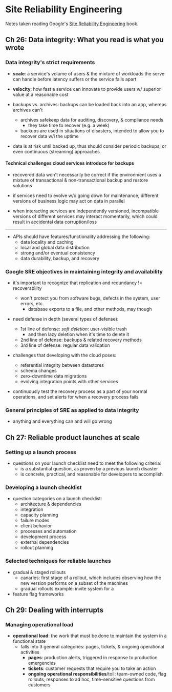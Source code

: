 # Site Reliability Engineering

Notes taken reading Google's [Site Reliability Engineering](https://landing.google.com/sre/) book.

## Ch 26: Data integrity: What you read is what you wrote

### Data integrity's strict requirements

* __scale__: a service's volume of users & the mixture of workloads the serve can handle before latency suffers or the service falls apart

* __velocity__: how fast a service can innovate to provide users w/ superior value at a reasonable cost

* backups vs. archives: backups can be loaded back into an app, whereas archives can't
  - archives safekeep data for auditing, discovery, & compliance needs
    + they take time to recover (e.g. a week)
  - backups are used in situations of disasters, intended to allow you to recover data w/i the uptime

* data is at risk until backed up, thus should consider periodic backups, or even continuous (streaming) approaches

#### Technical challenges cloud services introduce for backups

* recovered data won't necessarily be correct if the environment uses a mixture of transactional & non-transactional backup and restore solutions

* if services need to evolve w/o going down for maintenance, different versions of business logic may act on data in parallel

* when interacting services are independently versioned, incompatible versions of different services may interact momentarily, which could result in accidental data corruption/loss

-----

* APIs should have features/functionality addressing the following:
  - data locality and caching
  - local and global data distribution
  - strong and/or eventual consistency
  - data durability, backup, and recovery

### Google SRE objectives in maintaining integrity and availability

* it's important to recognize that replication and redundancy != recoverability
  - won't protect you from software bugs, defects in the system, user errors, etc.
    + database exports to a file, and other methods, may though

* need defense in depth (several types of defense):
  - 1st line of defense: _soft deletion_: user-visible trash
    + and then lazy deletion when it's time to delete it
  - 2nd line of defense: backups & related recovery methods
  - 3rd line of defense: regular data validation

* challenges that developing with the cloud poses:
  - referential integrity between datastores
  - schema changes
  - zero-downtime data migrations
  - evolving integration points with other services

* continuously test the recovery process as a part of your normal operations, and set alerts for when a recovery process fails

### General principles of SRE as applied to data integrity

* anything and everything can and will go wrong

## Ch 27: Reliable product launches at scale

### Setting up a launch process

* questions on your launch checklist need to meet the following criteria:
  - is a substantial question, as proven by a previous launch disaster
  - is concrete, practical, and reasonable for developers to accomplish

### Developing a launch checklist

* question categories on a launch checklist:
  - architecture & dependencies
  - integration
  - capacity planning
  - failure modes
  - client behavior
  - processes and automation
  - development process
  - external dependencies
  - rollout planning

### Selected techniques for reliable launches

* gradual & staged rollouts
  - canaries: first stage of a rollout, which includes observing how the new version performs on a subset of the machines
  - gradual rollouts example: invite system for a 
* feature flag frameworks

## Ch 29: Dealing with interrupts

### Managing operational load

* __operational load__: the work that must be done to maintain the system in a functional state
  - falls into 3 general categories: pages, tickets, & ongoing operational activities
    + __pages__: production alerts, triggered in response to production emergencies
    + __tickets__: customer requests that require you to take an action
    + __ongoing operational responsibilities__/toil: team-owned code, flag rollouts, responses to ad hoc, time-sensitive questions from customers
